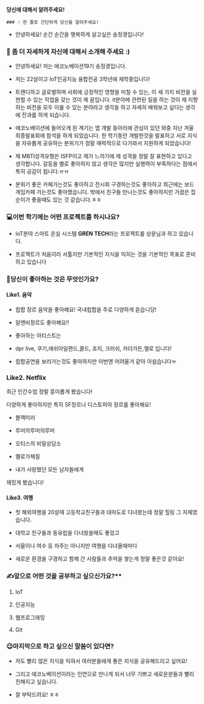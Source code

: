 **당신에 대해서 알려주세요!**

    ### ☝️ 한 줄로 간단하게 당신을 알려주세요!

- 안녕하세요!  순간 순간을 행복하게 살고싶은 송정경입니다!



### 🙌 좀 더 자세하게 자신에 대해서 소개해 주세요 :)

- 안녕하세요! 저는 에코노베이션19기 송정경입니다.

- 저는 22살이고 IoT인공지능 융합전공 3학년에 재학중입니다!

- 트랜디하고 글로벌하며 사회에 긍정적인 영향을 미칠 수 있는, 이 세 가지 비전을 실현할 수 있는 직업을 갖는 것이 제 꿈입니다. it분야에 관련된 일을 하는 것이 제 지향하는 비전을 모두 이룰 수 있는 분야라고 생각을 하고 자세히 배워보고 싶다는 생각에 전과를 하게 되습니다.

- 에코노베이션에 들어오게 된 계기는 앱 개발 동아리에 관심이 있던 와중 지난 겨울 최종발표회에 참석을 하게 되었습니다. 한 학기동안 개발한것을 발표하고 서로 지식을 자유롭게 공유하는 분위기가 정말 매력적으로 다가와서 지원하게 되었습니다!

- 제 MBTI성격유형은 ISFP이고 제가 느끼기에 제 성격을 정말 잘 표현하고 있다고 생각합니다. 갈등을 별로 좋아하지 않고 생각은 많지만 실행력이 부족하다는 점에서 특히 공감이 됩니다.ㅠㅠ

- 분위기 좋은 카페가는것도 좋아하고 전시회 구경하는것도 좋아하고 최근에는 보드게임카페 가는것도 좋아했습니다. 밖에서 친구들 만나는것도 좋아하지만 가끔은 집순이가 좋을때도 있는 것 같습니다.ㅎㅎ



### 💻이번 학기에는 어떤 프로젝트를 하시나요? 

- IoT분야 스마트 온실 시스템 **GREN TECH**라는 프로젝트를 상윤님과 하고 있습니다.

- 프로젝트가 처음이라 서툴지만 기본적인 지식을 익히는 것을 기본적인 목표로 준비하고 있습니다

  



### 💓**당신이 좋아하는 것은 무엇인가요?**

#### Like1. 음악

- 힙합 장르 음악을 좋아해요! 국내힙합을 주로 다양하게 듣습니당!

- 알앤비장르도 좋아해요!!

- 좋아하는 아티스트는

- dpr live, 쿠기,애쉬아일랜드,콜드, 죠지, 크러쉬, 카더가든,엘로 입니다!      

- 힙합공연을 보러가는것도 좋아하지만 이번엔 어려울거 같아 아쉽습니다ㅠ



###  Like2.  Netflix

최근 인간수업 정말 흥미롭게 봤습니다!

다양하게 좋아하지만 특히 SF장르나 디스토피아 장르를 좋아해요!

- 블랙미러

- 루머의루머의루머

- 오티스의 비밀상담소

- 멜로가체질

- 내가 사랑했던 모든 남자들에게

재밌게 봤습니다!



####  Like3. 여행

- 첫 해외여행을 20살때 고등학교친구들과 대마도로 다녀왔는데 정말 힐링 그 자체였습니다.

- 대학교 친구들과 동유럽을 다녀왔을때도 좋았고

- 서울이나 여수 등 자주는 아니지만 여행을 다녀올때마다

- 새로운 환경을 구경하고 함께 간 사람들과 추억을 쌓는게 정말 좋은것 같아요!



### ✍앞으로 어떤 것을 공부하고 싶으신가요?**

  1. IoT

  2. 인공지능

  3. 웹프로그래밍

4. Git



### 😉마지막으로 하고 싶으신 말씀이 있다면?

- 저도 빨리 많은 지식을 익혀서 여러분들에게 좋은 지식을 공유해드리고 싶어요!

- 그리고 에코노베이션이라는 인연으로 만나게 되서 너무 기쁘고 새로운분들과 빨리 친해지고 싶습니다.

- 잘 부탁드려요! ㅎㅎ